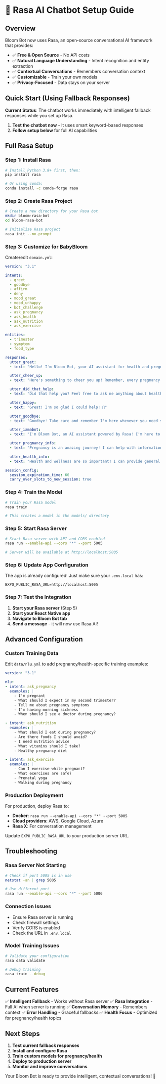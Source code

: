 # 🤖 Rasa AI Chatbot Setup Guide

## Overview
Bloom Bot now uses Rasa, an open-source conversational AI framework that provides:
- ✅ **Free & Open Source** - No API costs
- ✅ **Natural Language Understanding** - Intent recognition and entity extraction
- ✅ **Contextual Conversations** - Remembers conversation context
- ✅ **Customizable** - Train your own models
- ✅ **Privacy-Focused** - Data stays on your server

## Quick Start (Using Fallback Responses)

**Current Status**: The chatbot works immediately with intelligent fallback responses while you set up Rasa.

1. **Test the chatbot now** - It uses smart keyword-based responses
2. **Follow setup below** for full AI capabilities

## Full Rasa Setup

### Step 1: Install Rasa

```bash
# Install Python 3.8+ first, then:
pip install rasa

# Or using conda:
conda install -c conda-forge rasa
```

### Step 2: Create Rasa Project

```bash
# Create a new directory for your Rasa bot
mkdir bloom-rasa-bot
cd bloom-rasa-bot

# Initialize Rasa project
rasa init --no-prompt
```

### Step 3: Customize for BabyBloom

Create/edit `domain.yml`:
```yaml
version: "3.1"

intents:
  - greet
  - goodbye
  - affirm
  - deny
  - mood_great
  - mood_unhappy
  - bot_challenge
  - ask_pregnancy
  - ask_health
  - ask_nutrition
  - ask_exercise

entities:
  - trimester
  - symptom
  - food_type

responses:
  utter_greet:
  - text: "Hello! I'm Bloom Bot, your AI assistant for health and pregnancy! How can I help you today? 😊"

  utter_cheer_up:
  - text: "Here's something to cheer you up! Remember, every pregnancy journey is unique and beautiful. 🌸"

  utter_did_that_help:
  - text: "Did that help you? Feel free to ask me anything about health, pregnancy, or lifestyle! 💕"

  utter_happy:
  - text: "Great! I'm so glad I could help! 🎉"

  utter_goodbye:
  - text: "Goodbye! Take care and remember I'm here whenever you need support! 👋"

  utter_iamabot:
  - text: "I'm Bloom Bot, an AI assistant powered by Rasa! I'm here to help with health, pregnancy, and lifestyle questions. 🤖✨"

  utter_pregnancy_info:
  - text: "Pregnancy is an amazing journey! I can help with information about trimesters, nutrition, exercise, and general wellness. What would you like to know? 🤱"

  utter_health_info:
  - text: "Health and wellness are so important! I can provide general information, but always consult healthcare professionals for medical advice. What health topic interests you? 🏥"

session_config:
  session_expiration_time: 60
  carry_over_slots_to_new_session: true
```

### Step 4: Train the Model

```bash
# Train your Rasa model
rasa train

# This creates a model in the models/ directory
```

### Step 5: Start Rasa Server

```bash
# Start Rasa server with API and CORS enabled
rasa run --enable-api --cors "*" --port 5005

# Server will be available at http://localhost:5005
```

### Step 6: Update App Configuration

The app is already configured! Just make sure your `.env.local` has:
```
EXPO_PUBLIC_RASA_URL=http://localhost:5005
```

### Step 7: Test the Integration

1. **Start your Rasa server** (Step 5)
2. **Start your React Native app**
3. **Navigate to Bloom Bot tab**
4. **Send a message** - it will now use Rasa AI!

## Advanced Configuration

### Custom Training Data

Edit `data/nlu.yml` to add pregnancy/health-specific training examples:

```yaml
version: "3.1"

nlu:
- intent: ask_pregnancy
  examples: |
    - I'm pregnant
    - What should I expect in my second trimester?
    - Tell me about pregnancy symptoms
    - I'm having morning sickness
    - When should I see a doctor during pregnancy?

- intent: ask_nutrition
  examples: |
    - What should I eat during pregnancy?
    - Are there foods I should avoid?
    - I need nutrition advice
    - What vitamins should I take?
    - Healthy pregnancy diet

- intent: ask_exercise
  examples: |
    - Can I exercise while pregnant?
    - What exercises are safe?
    - Prenatal yoga
    - Walking during pregnancy
```

### Production Deployment

For production, deploy Rasa to:
- **Docker**: `rasa run --enable-api --cors "*" --port 5005`
- **Cloud providers**: AWS, Google Cloud, Azure
- **Rasa X**: For conversation management

Update `EXPO_PUBLIC_RASA_URL` to your production server URL.

## Troubleshooting

### Rasa Server Not Starting
```bash
# Check if port 5005 is in use
netstat -an | grep 5005

# Use different port
rasa run --enable-api --cors "*" --port 5006
```

### Connection Issues
- Ensure Rasa server is running
- Check firewall settings
- Verify CORS is enabled
- Check the URL in `.env.local`

### Model Training Issues
```bash
# Validate your configuration
rasa data validate

# Debug training
rasa train --debug
```

## Current Features

✅ **Intelligent Fallback** - Works without Rasa server
✅ **Rasa Integration** - Full AI when server is running
✅ **Conversation Memory** - Remembers context
✅ **Error Handling** - Graceful fallbacks
✅ **Health Focus** - Optimized for pregnancy/health topics

## Next Steps

1. **Test current fallback responses**
2. **Install and configure Rasa**
3. **Train custom models for pregnancy/health**
4. **Deploy to production server**
5. **Monitor and improve conversations**

Your Bloom Bot is ready to provide intelligent, contextual conversations! 🚀
